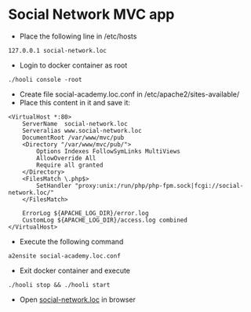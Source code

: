 # Social Network MVC app

* Place the following line in /etc/hosts
```
127.0.0.1 social-network.loc
```
* Login to docker container as root
```
./hooli console -root
```
* Create file social-academy.loc.conf in /etc/apache2/sites-available/
* Place this content in it and save it:

```
<VirtualHost *:80>
    ServerName  social-network.loc
    Serveralias www.social-network.loc
    DocumentRoot /var/www/mvc/pub
    <Directory "/var/www/mvc/pub/">
        Options Indexes FollowSymLinks MultiViews
        AllowOverride All
        Require all granted
    </Directory>
    <FilesMatch \.php$>
		SetHandler "proxy:unix:/run/php/php-fpm.sock|fcgi://social-network.loc/"
	</FilesMatch>

    ErrorLog ${APACHE_LOG_DIR}/error.log
    CustomLog ${APACHE_LOG_DIR}/access.log combined
</VirtualHost>
```
* Execute the following command
```
a2ensite social-academy.loc.conf
```
* Exit docker container and execute
```
./hooli stop && ./hooli start
```
* Open [social-network.loc](http://social-network.loc) in browser
